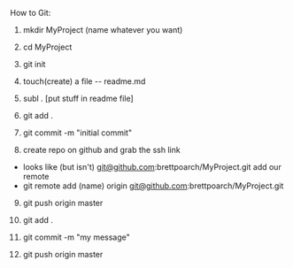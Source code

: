 How to Git:

1. mkdir MyProject (name whatever you want)
2. cd MyProject 

3. git init
4. touch(create) a file -- readme.md
5. subl . [put stuff in readme file]

6. git add . 
7. git commit -m "initial commit"

8. create repo on github and grab the ssh link
 - looks like (but isn't) git@github.com:brettpoarch/MyProject.git
   add our remote 
 - git remote add (name) origin git@github.com:brettpoarch/MyProject.git
 
 9. git push origin master

 10. git add .
 11. git commit -m "my message"
 12. git push origin master